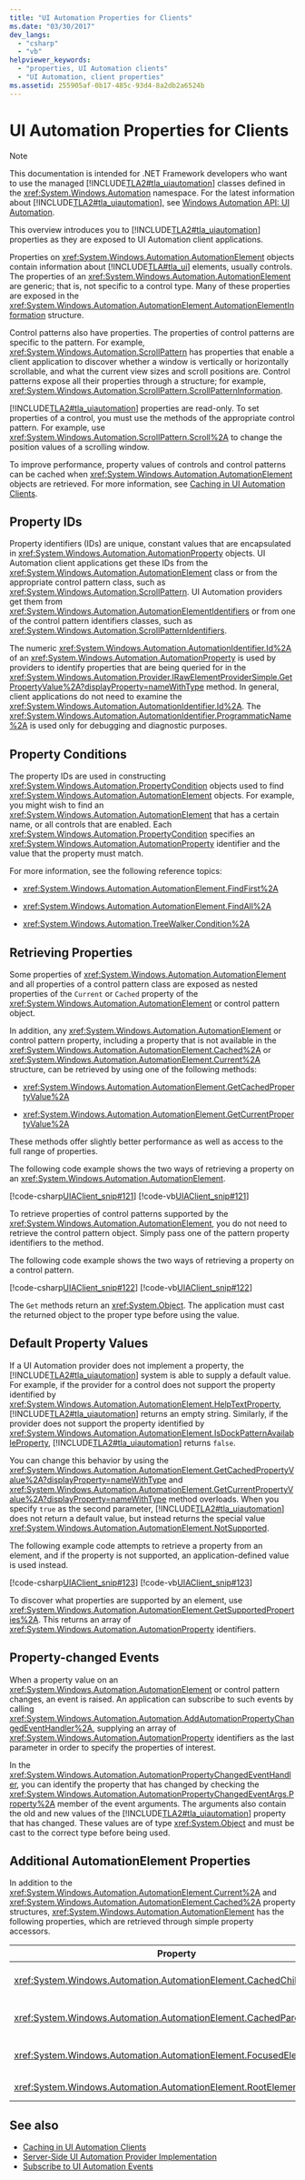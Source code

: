 ```yaml
---
title: "UI Automation Properties for Clients"
ms.date: "03/30/2017"
dev_langs: 
  - "csharp"
  - "vb"
helpviewer_keywords: 
  - "properties, UI Automation clients"
  - "UI Automation, client properties"
ms.assetid: 255905af-0b17-485c-93d4-8a2db2a6524b
---
```

# UI Automation Properties for Clients
> [!NOTE]
> This documentation is intended for .NET Framework developers who want to use the managed [!INCLUDE[TLA2#tla_uiautomation](../../../includes/tla2sharptla-uiautomation-md.md)] classes defined in the <xref:System.Windows.Automation> namespace. For the latest information about [!INCLUDE[TLA2#tla_uiautomation](../../../includes/tla2sharptla-uiautomation-md.md)], see [Windows Automation API: UI Automation](https://go.microsoft.com/fwlink/?LinkID=156746).  
  
 This overview introduces you to [!INCLUDE[TLA2#tla_uiautomation](../../../includes/tla2sharptla-uiautomation-md.md)] properties as they are exposed to UI Automation client applications.  
  
 Properties on <xref:System.Windows.Automation.AutomationElement> objects contain information about [!INCLUDE[TLA#tla_ui](../../../includes/tlasharptla-ui-md.md)] elements, usually controls. The properties of an <xref:System.Windows.Automation.AutomationElement> are generic; that is, not specific to a control type. Many of these properties are exposed in the <xref:System.Windows.Automation.AutomationElement.AutomationElementInformation> structure.  
  
 Control patterns also have properties. The properties of control patterns are specific to the pattern. For example, <xref:System.Windows.Automation.ScrollPattern> has properties that enable a client application to discover whether a window is vertically or horizontally scrollable, and what the current view sizes and scroll positions are. Control patterns expose all their properties through a structure; for example, <xref:System.Windows.Automation.ScrollPattern.ScrollPatternInformation>.  
  
 [!INCLUDE[TLA2#tla_uiautomation](../../../includes/tla2sharptla-uiautomation-md.md)] properties are read-only. To set properties of a control, you must use the methods of the appropriate control pattern. For example, use <xref:System.Windows.Automation.ScrollPattern.Scroll%2A> to change the position values of a scrolling window.  
  
 To improve performance, property values of controls and control patterns can be cached when <xref:System.Windows.Automation.AutomationElement> objects are retrieved. For more information, see [Caching in UI Automation Clients](caching-in-ui-automation-clients.md).  
  
## Property IDs  
 Property identifiers (IDs) are unique, constant values that are encapsulated in <xref:System.Windows.Automation.AutomationProperty> objects. UI Automation client applications get these IDs from the <xref:System.Windows.Automation.AutomationElement> class or from the appropriate control pattern class, such as <xref:System.Windows.Automation.ScrollPattern>. UI Automation providers get them from <xref:System.Windows.Automation.AutomationElementIdentifiers> or from one of the control pattern identifiers classes, such as <xref:System.Windows.Automation.ScrollPatternIdentifiers>.  
  
 The numeric <xref:System.Windows.Automation.AutomationIdentifier.Id%2A> of an <xref:System.Windows.Automation.AutomationProperty> is used by providers to identify properties that are being queried for in the <xref:System.Windows.Automation.Provider.IRawElementProviderSimple.GetPropertyValue%2A?displayProperty=nameWithType> method. In general, client applications do not need to examine the <xref:System.Windows.Automation.AutomationIdentifier.Id%2A>. The <xref:System.Windows.Automation.AutomationIdentifier.ProgrammaticName%2A> is used only for debugging and diagnostic purposes.  
  
## Property Conditions  
 The property IDs are used in constructing <xref:System.Windows.Automation.PropertyCondition> objects used to find <xref:System.Windows.Automation.AutomationElement> objects. For example, you might wish to find an <xref:System.Windows.Automation.AutomationElement> that has a certain name, or all controls that are enabled. Each <xref:System.Windows.Automation.PropertyCondition> specifies an <xref:System.Windows.Automation.AutomationProperty> identifier and the value that the property must match.  
  
 For more information, see the following reference topics:  
  
- <xref:System.Windows.Automation.AutomationElement.FindFirst%2A>  
  
- <xref:System.Windows.Automation.AutomationElement.FindAll%2A>  
  
- <xref:System.Windows.Automation.TreeWalker.Condition%2A>  
  
## Retrieving Properties  
 Some properties of <xref:System.Windows.Automation.AutomationElement> and all properties of a control pattern class are exposed as nested properties of the `Current` or `Cached` property of the <xref:System.Windows.Automation.AutomationElement> or control pattern object.  
  
 In addition, any <xref:System.Windows.Automation.AutomationElement> or control pattern property, including a property that is not available in the <xref:System.Windows.Automation.AutomationElement.Cached%2A> or <xref:System.Windows.Automation.AutomationElement.Current%2A> structure, can be retrieved by using one of the following methods:  
  
- <xref:System.Windows.Automation.AutomationElement.GetCachedPropertyValue%2A>  
  
- <xref:System.Windows.Automation.AutomationElement.GetCurrentPropertyValue%2A>  
  
 These methods offer slightly better performance as well as access to the full range of properties.  
  
 The following code example shows the two ways of retrieving a property on an <xref:System.Windows.Automation.AutomationElement>.  
  
 [!code-csharp[UIAClient_snip#121](../../../samples/snippets/csharp/VS_Snippets_Wpf/UIAClient_snip/CSharp/ClientForm.cs#121)]
 [!code-vb[UIAClient_snip#121](../../../samples/snippets/visualbasic/VS_Snippets_Wpf/UIAClient_snip/VisualBasic/ClientForm.vb#121)]  
  
 To retrieve properties of control patterns supported by the <xref:System.Windows.Automation.AutomationElement>, you do not need to retrieve the control pattern object. Simply pass one of the pattern property identifiers to the method.  
  
 The following code example shows the two ways of retrieving a property on a control pattern.  
  
 [!code-csharp[UIAClient_snip#122](../../../samples/snippets/csharp/VS_Snippets_Wpf/UIAClient_snip/CSharp/ClientForm.cs#122)]
 [!code-vb[UIAClient_snip#122](../../../samples/snippets/visualbasic/VS_Snippets_Wpf/UIAClient_snip/VisualBasic/ClientForm.vb#122)]  
  
 The `Get` methods return an <xref:System.Object>. The application must cast the returned object to the proper type before using the value.  
  
## Default Property Values  
 If a UI Automation provider does not implement a property, the [!INCLUDE[TLA2#tla_uiautomation](../../../includes/tla2sharptla-uiautomation-md.md)] system is able to supply a default value. For example, if the provider for a control does not support the property identified by <xref:System.Windows.Automation.AutomationElement.HelpTextProperty>, [!INCLUDE[TLA2#tla_uiautomation](../../../includes/tla2sharptla-uiautomation-md.md)] returns an empty string. Similarly, if the provider does not support the property identified by <xref:System.Windows.Automation.AutomationElement.IsDockPatternAvailableProperty>, [!INCLUDE[TLA2#tla_uiautomation](../../../includes/tla2sharptla-uiautomation-md.md)] returns `false`.  
  
 You can change this behavior by using the <xref:System.Windows.Automation.AutomationElement.GetCachedPropertyValue%2A?displayProperty=nameWithType> and <xref:System.Windows.Automation.AutomationElement.GetCurrentPropertyValue%2A?displayProperty=nameWithType> method overloads. When you specify `true` as the second parameter, [!INCLUDE[TLA2#tla_uiautomation](../../../includes/tla2sharptla-uiautomation-md.md)] does not return a default value, but instead returns the special value <xref:System.Windows.Automation.AutomationElement.NotSupported>.  
  
 The following example code attempts to retrieve a property from an element, and if the property is not supported, an application-defined value is used instead.  
  
 [!code-csharp[UIAClient_snip#123](../../../samples/snippets/csharp/VS_Snippets_Wpf/UIAClient_snip/CSharp/ClientForm.cs#123)]
 [!code-vb[UIAClient_snip#123](../../../samples/snippets/visualbasic/VS_Snippets_Wpf/UIAClient_snip/VisualBasic/ClientForm.vb#123)]  
  
 To discover what properties are supported by an element, use <xref:System.Windows.Automation.AutomationElement.GetSupportedProperties%2A>. This returns an array of <xref:System.Windows.Automation.AutomationProperty> identifiers.  
  
## Property-changed Events  
 When a property value on an <xref:System.Windows.Automation.AutomationElement> or control pattern changes, an event is raised. An application can subscribe to such events by calling <xref:System.Windows.Automation.Automation.AddAutomationPropertyChangedEventHandler%2A>, supplying an array of <xref:System.Windows.Automation.AutomationProperty> identifiers as the last parameter in order to specify the properties of interest.  
  
 In the <xref:System.Windows.Automation.AutomationPropertyChangedEventHandler>, you can identify the property that has changed by checking the <xref:System.Windows.Automation.AutomationPropertyChangedEventArgs.Property%2A> member of the event arguments. The arguments also contain the old and new values of the [!INCLUDE[TLA2#tla_uiautomation](../../../includes/tla2sharptla-uiautomation-md.md)] property that has changed. These values are of type <xref:System.Object> and must be cast to the correct type before being used.  
  
## Additional AutomationElement Properties  
 In addition to the <xref:System.Windows.Automation.AutomationElement.Current%2A> and <xref:System.Windows.Automation.AutomationElement.Cached%2A> property structures, <xref:System.Windows.Automation.AutomationElement> has the following properties, which are retrieved through simple property accessors.  
  
|Property|Description|  
|--------------|-----------------|  
|<xref:System.Windows.Automation.AutomationElement.CachedChildren%2A>|A collection of child <xref:System.Windows.Automation.AutomationElement> objects that are in the cache.|  
|<xref:System.Windows.Automation.AutomationElement.CachedParent%2A>|An <xref:System.Windows.Automation.AutomationElement> parent object that is in the cache.|  
|<xref:System.Windows.Automation.AutomationElement.FocusedElement%2A>|(Static property) The <xref:System.Windows.Automation.AutomationElement> that has the input focus.|  
|<xref:System.Windows.Automation.AutomationElement.RootElement%2A>|(Static property) The root <xref:System.Windows.Automation.AutomationElement>.|  
  
## See also

- [Caching in UI Automation Clients](caching-in-ui-automation-clients.md)
- [Server-Side UI Automation Provider Implementation](server-side-ui-automation-provider-implementation.md)
- [Subscribe to UI Automation Events](subscribe-to-ui-automation-events.md)
